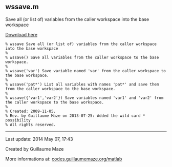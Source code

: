 ## wssave.m ##
Save all (or list of) variables from the caller workspace into the base workspace

[Download here](http://guillaumemaze.googlecode.com/svn/trunk/matlab/codes/inout/wssave.m)

```
% wssave Save all (or list of) variables from the caller workspace into the base workspace
%
% wssave() Save all variables from the caller workspace to the base workspace.
% 
% wssave('var') Save variable named 'var' from the caller workspace to the base workspace.
% 
% wssave('pat*') List all variables with names 'pat*' and save them from the caller workspace to the base workspace.
% 
% wssave({'var1','var2'}) Save variables named 'var1' and 'var2' from the caller workspace to the base workspace.
%
% Created: 2009-11-05.
% Rev. by Guillaume Maze on 2013-07-25: Added the wild card * possibility
% All rights reserved.
```

---

Last update: 2014 May 07, 17:43

Created by Guillaume Maze

More informations at: [codes.guillaumemaze.org/matlab](http://codes.guillaumemaze.org/matlab)